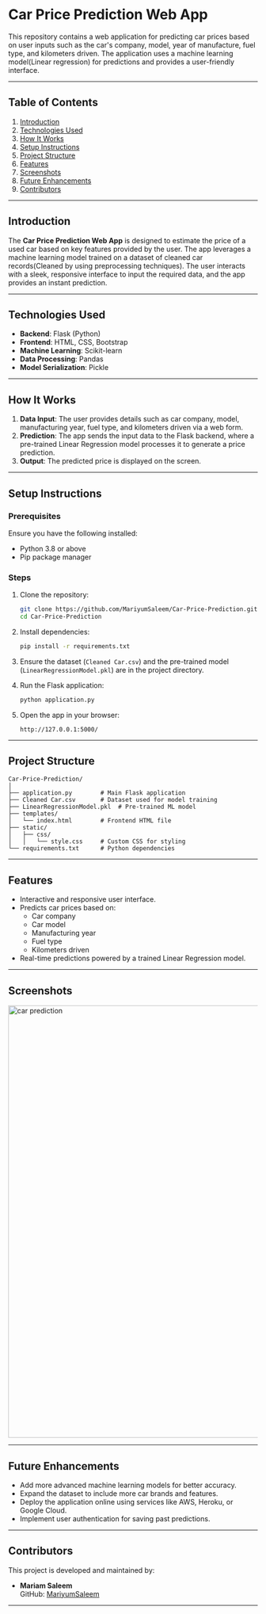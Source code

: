 # Car Price Prediction Web App

This repository contains a web application for predicting car prices based on user inputs such as the car's company, model, year of manufacture, fuel type, and kilometers driven. The application uses a machine learning model(Linear regression) for predictions and provides a user-friendly interface.

---

## Table of Contents

1. [Introduction](#introduction)
2. [Technologies Used](#technologies-used)
3. [How It Works](#how-it-works)
4. [Setup Instructions](#setup-instructions)
5. [Project Structure](#project-structure)
6. [Features](#features)
7. [Screenshots](#screenshots)
8. [Future Enhancements](#future-enhancements)
9. [Contributors](#contributors)

---

## Introduction

The **Car Price Prediction Web App** is designed to estimate the price of a used car based on key features provided by the user. The app leverages a machine learning model trained on a dataset of cleaned car records(Cleaned by using preprocessing techniques). The user interacts with a sleek, responsive interface to input the required data, and the app provides an instant prediction.

---

## Technologies Used

- **Backend**: Flask (Python)
- **Frontend**: HTML, CSS, Bootstrap
- **Machine Learning**: Scikit-learn
- **Data Processing**: Pandas
- **Model Serialization**: Pickle

---

## How It Works

1. **Data Input**: The user provides details such as car company, model, manufacturing year, fuel type, and kilometers driven via a web form.
2. **Prediction**: The app sends the input data to the Flask backend, where a pre-trained Linear Regression model processes it to generate a price prediction.
3. **Output**: The predicted price is displayed on the screen.

---

## Setup Instructions

### Prerequisites

Ensure you have the following installed:
- Python 3.8 or above
- Pip package manager

### Steps

1. Clone the repository:
   ```bash
   git clone https://github.com/MariyumSaleem/Car-Price-Prediction.git
   cd Car-Price-Prediction
   ```

2. Install dependencies:
   ```bash
   pip install -r requirements.txt
   ```

3. Ensure the dataset (`Cleaned Car.csv`) and the pre-trained model (`LinearRegressionModel.pkl`) are in the project directory.

4. Run the Flask application:
   ```bash
   python application.py
   ```

5. Open the app in your browser:
   ```plaintext
   http://127.0.0.1:5000/
   ```

---

## Project Structure

```
Car-Price-Prediction/
│
├── application.py        # Main Flask application
├── Cleaned Car.csv       # Dataset used for model training
├── LinearRegressionModel.pkl  # Pre-trained ML model
├── templates/
│   └── index.html        # Frontend HTML file
├── static/
│   ├── css/
│   │   └── style.css     # Custom CSS for styling
└── requirements.txt      # Python dependencies
```

---

## Features

- Interactive and responsive user interface.
- Predicts car prices based on:
  - Car company
  - Car model
  - Manufacturing year
  - Fuel type
  - Kilometers driven
- Real-time predictions powered by a trained Linear Regression model.

---

## Screenshots

<img width="873" alt="car prediction" src="https://github.com/user-attachments/assets/59e4f7f3-35ab-4dae-bf15-8dbf6b1d7916">


---

## Future Enhancements

- Add more advanced machine learning models for better accuracy.
- Expand the dataset to include more car brands and features.
- Deploy the application online using services like AWS, Heroku, or Google Cloud.
- Implement user authentication for saving past predictions.

---

## Contributors

This project is developed and maintained by:
- **Mariam Saleem**  
  GitHub: [MariyumSaleem](https://github.com/MariyumSaleem)

---
 
